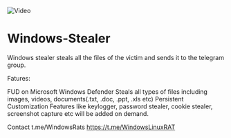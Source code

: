 ![Video](https://old.bitchute.com/video/MGPjkWRV7DLM/)

# Windows-Stealer
Windows stealer steals all the files of the victim and sends it to the telegram group.

Fatures:

FUD on Microsoft Windows Defender
Steals all types of files including images, videos, documents(.txt, .doc, .ppt, .xls etc)
Persistent
Customization Features like keylogger, password stealer, cookie stealer, screenshot capture etc will be added on demand.

Contact t.me/WindowsRats 
https://t.me/WindowsLinuxRAT
